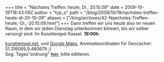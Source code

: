 +++
title = "Nächstes Treffen: heute, Di., 20.10.09"
date = 2009-10-19T16:43:09Z
author = "typ_o"
path = "/blog/2009/10/19/nachstes-treffen-heute-di-20-10-09"
aliases = ["/blog/archives/42-Naechstes-Treffen-heute,-Di.,-20.10.09.html"]
+++
Dann treffen wir uns heute also im neuen Raum, in dem wir jeden Dienstag
unterkommen können, bis wir selber versorgt sind: Im Kunsttempel Kassel.
**19:00h**

[kunsttempel.net](https://www.kunsttempel.net), und [Google
Maps](https://maps.google.com/maps?f=q&source=s_q&hl=de&geocode=&q=Friedrich-Ebert-Str.+177,+kassel&sll=37.0625,-95.677068&sspn=23.761683,55.810547&ie=UTF8&hq=&hnear=Friedrich-Ebert-Stra%C3%9Fe+177,+West+34119+Kassel,+Hessen,+Deutschland&ll=51.316089,9.460862&spn=0.00057,0.002725&t=h&z=19),
Anreisekoordinaten für Geocacher: 51.316065,9.460679 ;)  
Sog. Tages"ordnung" <a href="#"><del>hier</del></a>, bitte editieren.

